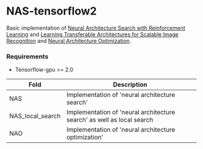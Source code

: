 # NAS-tensorflow2


Basic implementation of  [Neural Architecture Search with Reinforcement Learning](https://arxiv.org/abs/1611.01578) and [Learning Transferable Architectures for Scalable Image Recognition](https://arxiv.org/abs/1707.07012)  and [Neural Architecture Optimization](https://arxiv.org/abs/1808.07233).


### Requirements
- Tensorflow-gpu >= 2.0



| Fold             | Description                                                  |
| ---------------- | ------------------------------------------------------------ |
| NAS              | Implementation of 'neural architecture search'               |
| NAS_local_search | Implementation of 'neural architecture search' as well as local search |
| NAO              | Implementation of 'neural architecture optimization'         |

